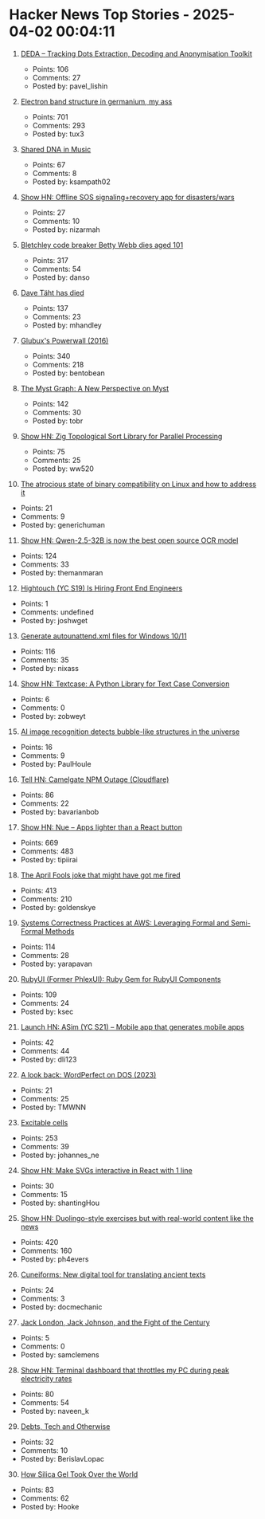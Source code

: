 # Hacker News Top Stories - 2025-04-02 00:04:11

1. [DEDA – Tracking Dots Extraction, Decoding and Anonymisation Toolkit](https://github.com/dfd-tud/deda)
   - Points: 106
   - Comments: 27
   - Posted by: pavel_lishin

2. [Electron band structure in germanium, my ass](https://pages.cs.wisc.edu/~kovar/hall.html)
   - Points: 701
   - Comments: 293
   - Posted by: tux3

3. [Shared DNA in Music](https://pudding.cool/2025/04/music-dna/)
   - Points: 67
   - Comments: 8
   - Posted by: ksampath02

4. [Show HN: Offline SOS signaling+recovery app for disasters/wars](https://github.com/nizarmah/igatha)
   - Points: 27
   - Comments: 10
   - Posted by: nizarmah

5. [Bletchley code breaker Betty Webb dies aged 101](https://www.bbc.com/news/articles/c78jd30ywv8o)
   - Points: 317
   - Comments: 54
   - Posted by: danso

6. [Dave Täht has died](https://libreqos.io/2025/04/01/in-loving-memory-of-dave/)
   - Points: 137
   - Comments: 23
   - Posted by: mhandley

7. [Glubux's Powerwall (2016)](https://secondlifestorage.com/index.php?threads/glubuxs-powerwall.126/)
   - Points: 340
   - Comments: 218
   - Posted by: bentobean

8. [The Myst Graph: A New Perspective on Myst](https://glthr.com/myst-graph-1)
   - Points: 142
   - Comments: 30
   - Posted by: tobr

9. [Show HN: Zig Topological Sort Library for Parallel Processing](https://github.com/williamw520/toposort)
   - Points: 75
   - Comments: 25
   - Posted by: ww520

10. [The atrocious state of binary compatibility on Linux and how to address it](https://jangafx.com/insights/linux-binary-compatibility)
   - Points: 21
   - Comments: 9
   - Posted by: generichuman

11. [Show HN: Qwen-2.5-32B is now the best open source OCR model](https://github.com/getomni-ai/benchmark/blob/main/README.md)
   - Points: 124
   - Comments: 33
   - Posted by: themanmaran

12. [Hightouch (YC S19) Is Hiring Front End Engineers](https://job-boards.greenhouse.io/hightouch/jobs/5437380004)
   - Points: 1
   - Comments: undefined
   - Posted by: joshwget

13. [Generate autounattend.xml files for Windows 10/11](https://schneegans.de/windows/unattend-generator/)
   - Points: 116
   - Comments: 35
   - Posted by: nixass

14. [Show HN: Textcase: A Python Library for Text Case Conversion](https://github.com/zobweyt/textcase)
   - Points: 6
   - Comments: 0
   - Posted by: zobweyt

15. [AI image recognition detects bubble-like structures in the universe](https://phys.org/news/2025-03-ai-image-recognition-universe.html)
   - Points: 16
   - Comments: 9
   - Posted by: PaulHoule

16. [Tell HN: Camelgate NPM Outage (Cloudflare)](undefined)
   - Points: 86
   - Comments: 22
   - Posted by: bavarianbob

17. [Show HN: Nue – Apps lighter than a React button](https://nuejs.org/blog/large-scale-apps/)
   - Points: 669
   - Comments: 483
   - Posted by: tipiirai

18. [The April Fools joke that might have got me fired](http://oldvcr.blogspot.com/2025/04/the-april-fools-joke-that-might-have.html)
   - Points: 413
   - Comments: 210
   - Posted by: goldenskye

19. [Systems Correctness Practices at AWS: Leveraging Formal and Semi-Formal Methods](https://queue.acm.org/detail.cfm?id=3712057)
   - Points: 114
   - Comments: 28
   - Posted by: yarapavan

20. [RubyUI (Former PhlexUI): Ruby Gem for RubyUI Components](https://github.com/ruby-ui/ruby_ui)
   - Points: 109
   - Comments: 24
   - Posted by: ksec

21. [Launch HN: ASim (YC S21) – Mobile app that generates mobile apps](undefined)
   - Points: 42
   - Comments: 44
   - Posted by: dli123

22. [A look back: WordPerfect on DOS (2023)](https://technicallywewrite.com/2023/07/30/wordperfect)
   - Points: 21
   - Comments: 25
   - Posted by: TMWNN

23. [Excitable cells](https://jenevoldsen.com/posts/excitable-cells/)
   - Points: 253
   - Comments: 39
   - Posted by: johannes_ne

24. [Show HN: Make SVGs interactive in React with 1 line](https://svggles.vercel.app/)
   - Points: 30
   - Comments: 15
   - Posted by: shantingHou

25. [Show HN: Duolingo-style exercises but with real-world content like the news](https://app.fluentsubs.com/exercises/daily)
   - Points: 420
   - Comments: 160
   - Posted by: ph4evers

26. [Cuneiforms: New digital tool for translating ancient texts](https://www.sciencedaily.com/releases/2025/03/250326123733.htm)
   - Points: 24
   - Comments: 3
   - Posted by: docmechanic

27. [Jack London, Jack Johnson, and the Fight of the Century](https://publicdomainreview.org/essay/jack-london-jack-johnson-and-the-fight-of-the-century/)
   - Points: 5
   - Comments: 0
   - Posted by: samclemens

28. [Show HN: Terminal dashboard that throttles my PC during peak electricity rates](https://www.naveen.ing/cli-for-smartplugs/)
   - Points: 80
   - Comments: 54
   - Posted by: naveen_k

29. [Debts, Tech and Otherwise](https://blogs.newardassociates.com/blog/2025/debts-tech-and-otherwise.html)
   - Points: 32
   - Comments: 10
   - Posted by: BerislavLopac

30. [How Silica Gel Took Over the World](https://www.scopeofwork.net/silica-gel/)
   - Points: 83
   - Comments: 62
   - Posted by: Hooke

